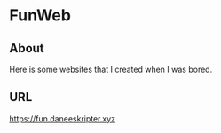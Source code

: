 # FunWeb
## About
Here is some websites that I created when I was bored.
## URL
https://fun.daneeskripter.xyz
